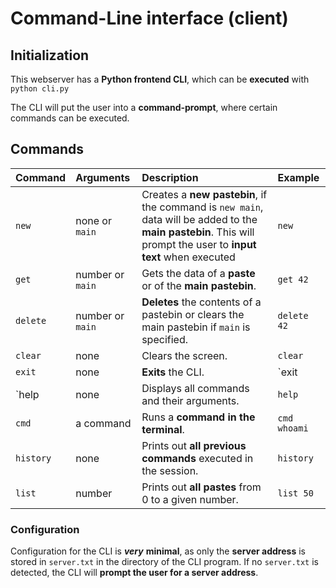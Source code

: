 # Command-Line interface (client)

## Initialization

This webserver has a **Python frontend CLI**, which can be **executed** with `python cli.py`

The CLI will put the user into a **command-prompt**, where certain commands can be executed.


## Commands

| Command | Arguments | Description | Example |
| :------ | :-------- | :---------- | :------ |
| `new`   | none or `main` | Creates a **new pastebin**, if the command is `new main`, data will be added to the **main pastebin**. This will prompt the user to **input text** when executed | `new` | 
| `get`   | number or `main` | Gets the data of a **paste** or of the **main pastebin**. | `get 42` |
| `delete`| number or `main` | **Deletes** the contents of a pastebin or clears the main pastebin if `main` is specified. | `delete 42` |
| `clear` | none | Clears the screen. | `clear` |
| `exit`  | none | **Exits** the CLI. | `exit | 
| `help   | none | Displays all commands and their arguments. | `help` |
| `cmd`   | a command | Runs a **command in the terminal**. | `cmd whoami` |
| `history` | none | Prints out **all previous commands** executed in the session. | `history` |
| `list`  | number | Prints out **all pastes** from 0 to a given number. | `list 50` |
### Configuration

Configuration for the CLI is ***very*** **minimal**, as only the **server address** is stored in `server.txt` in the directory of the CLI program. If no `server.txt` is detected, the CLI will **prompt the user for a server address**.
